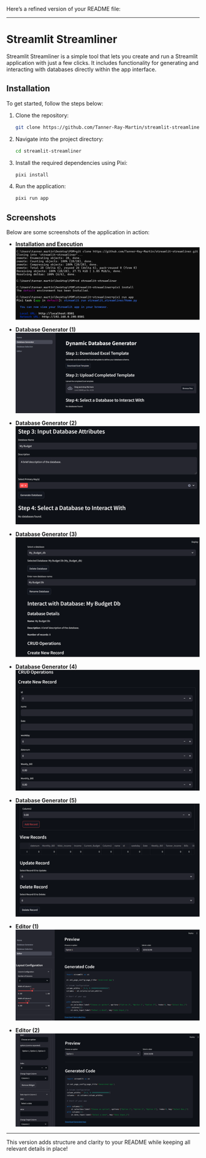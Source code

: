 Here’s a refined version of your README file:

---

# Streamlit Streamliner

Streamlit Streamliner is a simple tool that lets you create and run a Streamlit application with just a few clicks. It includes functionality for generating and interacting with databases directly within the app interface.

## Installation

To get started, follow the steps below:

1. Clone the repository:
   ```bash
   git clone https://github.com/Tanner-Ray-Martin/streamlit-streamliner.git
   ```
2. Navigate into the project directory:
   ```bash
   cd streamlit-streamliner
   ```
3. Install the required dependencies using Pixi:
   ```bash
   pixi install
   ```
4. Run the application:
   ```bash
   pixi run app
   ```

## Screenshots

Below are some screenshots of the application in action:

- **Installation and Execution**  
  ![Installation and Execution](https://github.com/Tanner-Ray-Martin/streamlit-streamliner/blob/main/streamlit_streamliner/screenshots/Installation_and_Execution.png)

- **Database Generator (1)**  
  ![Database Generator 1](https://github.com/Tanner-Ray-Martin/streamlit-streamliner/blob/main/streamlit_streamliner/screenshots/Database_Generator.py%201.png)

- **Database Generator (2)**  
  ![Database Generator 2](https://github.com/Tanner-Ray-Martin/streamlit-streamliner/blob/main/streamlit_streamliner/screenshots/Database_Generator.py%202.png)

- **Database Generator (3)**  
  ![Database Generator 3](https://github.com/Tanner-Ray-Martin/streamlit-streamliner/blob/main/streamlit_streamliner/screenshots/Database_Generator.py%203.png)

- **Database Generator (4)**  
  ![Database Generator 4](https://github.com/Tanner-Ray-Martin/streamlit-streamliner/blob/main/streamlit_streamliner/screenshots/Database_Generator.py%204.png)

- **Database Generator (5)**  
  ![Database Generator 5](https://github.com/Tanner-Ray-Martin/streamlit-streamliner/blob/main/streamlit_streamliner/screenshots/Database_Generator.py%205.png)

- **Editor (1)**  
  ![Editor 1](https://github.com/Tanner-Ray-Martin/streamlit-streamliner/blob/main/streamlit_streamliner/screenshots/Editor.py%201.png)

- **Editor (2)**  
  ![Editor 2](https://github.com/Tanner-Ray-Martin/streamlit-streamliner/blob/main/streamlit_streamliner/screenshots/Editor.py%202.png)

---

This version adds structure and clarity to your README while keeping all relevant details in place!
